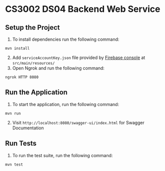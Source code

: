 # CS3002 DS04 Backend Web Service

## Setup the Project

1. To install dependencies run the following command: 
```
mvn install
```
2. Add `serviceAccountKey.json` file provided by [Firebase console](https://console.firebase.google.com/u/1/project/ds04-7d54b/overview) at `src/main/resources/`
3. Open Ngrok and run the following command:
```
ngrok HTTP 8080
```

## Run the Application

1. To start the application, run the following command:
```
mvn run
```
2. Visit `http://localhost:8080/swagger-ui/index.html` for Swagger Documentation

## Run Tests

1. To run the test suite, run the following command:
```
mvn test
```